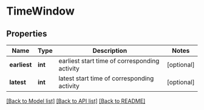 # TimeWindow

## Properties
Name | Type | Description | Notes
------------ | ------------- | ------------- | -------------
**earliest** | **int** | earliest start time of corresponding activity | [optional] 
**latest** | **int** | latest start time of corresponding activity | [optional] 

[[Back to Model list]](../README.md#documentation-for-models) [[Back to API list]](../README.md#documentation-for-api-endpoints) [[Back to README]](../README.md)


